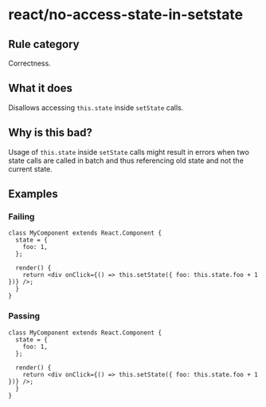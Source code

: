 # react/no-access-state-in-setstate

## Rule category

Correctness.

## What it does

Disallows accessing `this.state` inside `setState` calls.

## Why is this bad?

Usage of `this.state` inside `setState` calls might result in errors when two state calls are called in batch and thus referencing old state and not the current state.

## Examples

### Failing

```tsx
class MyComponent extends React.Component {
  state = {
    foo: 1,
  };

  render() {
    return <div onClick={() => this.setState({ foo: this.state.foo + 1 })} />;
  }
}
```

### Passing

```tsx
class MyComponent extends React.Component {
  state = {
    foo: 1,
  };

  render() {
    return <div onClick={() => this.setState({ foo: this.state.foo + 1 })} />;
  }
}
```
